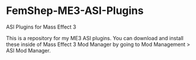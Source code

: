 # FemShep-ME3-ASI-Plugins
ASI Plugins for Mass Effect 3

This is a repository for my ME3 ASI plugins. You can download and install these inside of Mass Effect 3 Mod Manager by going to Mod Management > ASI Mod Manager.
